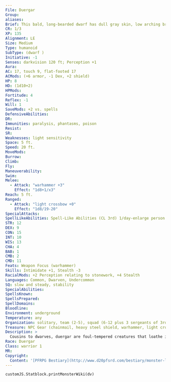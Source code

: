 ```yaml
---
File: Duergar
Group: 
aliases: 
Brief: This bald, long-bearded dwarf has dull gray skin, low arching brows, and eyes that seem to absorb rather than reflect the light.
CR: 1/3
XP: 135
Alignment: LE
Size: Medium
Type: humanoid
SubType: (dwarf )
Initiative: -1
Senses: darkvision 120 ft; Perception +1
Aura: 
AC: 17, touch 9, flat-footed 17
ACMods: (+6 armor, -1 Dex, +2 shield)
HP: 8
HD: (1d10+2)
HPMods: 
Fortitude: 4
Reflex: -1
Will: 1
SaveMods: +2 vs. spells
DefensiveAbilities: 
DR: 
Immunities: paralysis, phantasms, poison
Resist: 
SR: 
Weaknesses: light sensitivity
Space: 5 ft.
Speed: 20 ft.
MoveMods: 
Burrow: 
Climb: 
Fly: 
Maneuverability: 
Swim: 
Melee: 
  - Attack: "warhammer +3"
    Effect: "1d8+1/x3"
Reach: 5 ft.
Ranged: 
  - Attack: "light crossbow +0"
    Effect: "1d8/19-20"
SpecialAttacks: 
SpellLikeAbilities: Spell-Like Abilities (CL 3rd) 1/day-enlarge person (self only), invisibility (self only)
STR: 12
DEX: 9
CON: 15
INT: 10
WIS: 13
CHA: 4
BAB: 1
CMB: 2
CMD: 11
Feats: Weapon Focus (warhammer)
Skills: Intimidate +1, Stealth -3
RacialMods: +2 Perception relating to stonework, +4 Stealth
Languages: Common, Dwarven, Undercommon
SQ: slow and steady, stability
SpecialAbilities: 
SpellsKnown: 
SpellsPrepared: 
SpellDomains: 
Bloodline: 
Environment: underground
Temperature: any
Organization: solitary, team (2-5), squad (6-12 plus 3 sergeants of 3rd level and 1 leader of 3rd-8th level), or clan (13-80 plus 25% noncombatant children plus 1 sergeant of 3rd level per 5 adults, 3-6 lieutenants of 3rd-6th level, and 1-4 captains of 9th level)
Treasure: NPC Gear (chainmail, heavy steel shield, warhammer, light crossbow [20 bolts], 3d6 gp, other treasure)
Description: >
  Cousins to dwarves, duergar are foul-tempered creatures that loathe intruders to their underground realms-but not nearly as much as they do their kinfolk closer to the surface. Duergar dwell in communities deep underground, and appear as darker, more twisted versions of their kinder kin. Their skin is a dull gray, as though rubbed with dust or ash, but this is a natural coloration that better allows them to blend with their underground surroundings. They are a race of slavers, but while non-dwarven prisoners are usually put to backbreaking work, dwarven prisoners are generally slain on the spot. In combat, duergar fire crossbows from a distance, then shift to the warhammer after a few rounds. If outnumbered, or given sufficient threat (and space), a duergar will use its enlarge person ability and begin lashing out at its enemies. Duergar Characters Duergar are defined by their class levels-they do not possess racial Hit Dice. All duergar have the following racial traits. +2 Constitution, +2 Wisdom, -4 Charisma: Duergar are hearty and observant, but also stubborn and belligerent. Slow and Steady: Duergar have a base speed of 20 feet, but their speed is never modified by armor or encumbrance. Darkvision: Duergar can see in the dark up to 120 feet. Duergar Immunities: Duergar are immune to paralysis, phantasms, and poison. They also gain a +2 racial bonus on saving throws against spells and spell-like abilities. Stability: Duergar receive a +4 racial bonus to their CMD against bull rush or trip attempts while on solid ground. Spell-Like Abilities: Duergar can cast enlarge person and invisibility each once per day, using their character level as their caster level. Both of these spell-like abilities affect the duergar only. Light Sensitivity: Duergar are dazzled as long as they remain in an area of bright light. Languages: Duergar begin play speaking Common, Dwarven, and Undercommon. Duergar with high Intelligence can choose bonus languages from the following: Aklo, Draconic, Giant, Goblin, Orc, Terran.
Race: Duergar
Class: warrior 1
MR: 
Copyright:
  Content: '[PFRPG Bestiary](http://www.d20pfsrd.com/bestiary/monster-listings/humanoids/duergar)'
---
```

```dataviewjs
customJS.Statblock.printMonsterWiki(dv)
```
